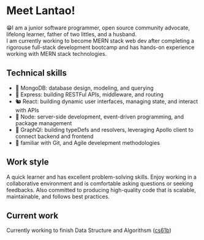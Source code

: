 # Meet Lantao!
😁I am a junior software programmer, open source community advocate, lifelong learner, father of two littles, and a husband.  
I am currently working to become MERN stack web dev after completing a rigorouse full-stack development bootcamp and has hands-on experience working with MERN stack technologies.

## Technical skills
- 🦎 MongoDB: database design, modeling, and querying
- 🐇 Express: building RESTFul APIs, middleware, and routing
- 🐿️ React: building dynamic user interfaces, managing state, and interact with APIs
- 🐢 Node: server-side development, event-driven programming, and package management
- 🐳 GraphQl: building typeDefs and resolvers, leveraging Apollo client to connect backend and frontend
- 🦉 familiar with Git, and Agile develepment methodologies

## Work style
A quick learner and has excellent problem-solving skills. Enjoy working in a collaborative environment and is comfortable asking questions or seeking feedbacks. Also committed to producing high-quality code that is scalable, maintainable, and follows best practices.

## Current work
Currently working to finish Data Structure and Algorithsm ([cs61b](https://sp23.datastructur.es/))

